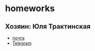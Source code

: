 # homeworks
## **Хозяин**: Юля Трактинская
* [почта](mailto:julia-0599@yandex.ru)
* [Telegram](https://t.me/juliatrakt0599)
